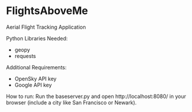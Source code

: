 # FlightsAboveMe
Aerial Flight Tracking Application

Python Libraries Needed:
- geopy
- requests

Additional Requirements:
- OpenSky API key
- Google API key

How to run:
Run the baseserver.py and open http://localhost:8080/<cityname> in your browser (include a city like San Francisco or Newark).
